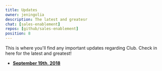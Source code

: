 ```yaml
---
title: Updates
owner: jeningolia
description: The latest and greatesr
chat: [sales-enablement]
repos: [github/sales-enablement]
position: 8
---
```


This is where you'll find any important updates regarding Club. Check in here for the latest and greatest!

* **[September 19th, 2018](https://jeningolia.github.io/github-pages-with-jekyll/updates/_posts/2018-09-19-September-19.html)**
